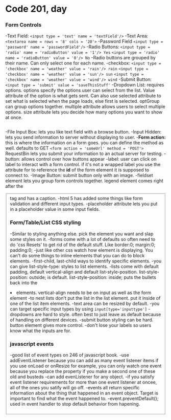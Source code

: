 # Code 201, day


### Form Controls
-Text Field:
`<input type = 'text' name = 'textField'/>`
-Text Area:
`<textarea name = rows = '8' cols = '20'>`
-Password Field
`<input type = 'password' name = 'passwordField'/>`
-Radio Buttons:
`<input type = 'radio' name = 'radioButton' value = '1'/> Yes`
`<input type = 'radio' name = 'radioButton' value = '0'/> No`
-Radio buttons are grouped by their name. Can only select one for each name.
-checkbox:
`<input type = 'checkbox' name = 'weather' value = 'rain'/> rain`
`<input type = 'checkbox' name = 'weather' value = 'sun'/> sun`
`<input type = 'checkbox' name = 'weather' value = 'wind'/> wind`
-Submit Button: `<input type = 'submit' value = 'saveThisStuff'`
-Dropdown List: requires options.  options specify the options user can select from the list.  Value attribute of the option is what gets sent.  Can also use selected attribute to set what is selected when the page loads, else first is selected.  optGroup can group options together.  multiple attribute allows users to select multiple options.  size attribute lets you decide how many options you want to show at once.
```
```
-File Input Box: lets you like text field with a browse button.
-Input Hidden: lets you send information to server without displaying to user.
-**Form action:** this is where the information on a form goes. you can define the method as well. defaults to GET
`<form action = 'someUrl' method = 'POST'>`
RequestBin lets you submit your information to an actual server for testing.
-button: allows control over how buttons appear
-label: user can click on label to interact with a form control.  if it's not a wrapped label you use the attribute for to reference the **id** of the form element it is supposed to connect to.
-Image Button: submit button only with an image.
-fieldset element lets you group form controls together.  legend element comes right after the <fieldset> tag and has a caption.
-html 5 has added some things like form validation and different input types.
-placeholder attribute lets you put in a placeholder value in some input fields.

### Form/Table/List CSS styling
-Similar to styling anything else. pick the element you want and slap some styles on it.
-forms come with a lot of defaults so often need to do 'css Resets' to get rid of the default stuff.  Like border:0; margin:0; padding:0;
-just like other css watch how element is displaying.  You can't do some things to inline elements that you can do to block elements.
-first-child, last-child ways to identify specific elements.
-you can give list-style-type:  styles to list elements.
-lists come with default padding, default vertical-align and default list-style-position.  list-style-position: outside; is default.  list-style-position: inside; puts the bullets back into the <li> elements. vertical-align needs to be on input as well as the form element
-to nest lists don't put the list in the list element. put it inside of one of the list item elements.
-text area can be resized by default.
-you can target specific input types by using `input[type='inputtype']`
-dropdowns are hard to style. often best to just leave as default because of handling on different devices.
-submit button styling can be hard. button element gives more control.
-don't lose your labels so users know what the inputs are for.

### javascript events
-good list of event types on 246 of javascript book.
-use addEventListener because you can add as many event listener items if you use onLoad or onResize for example, you can only watch one event because you replace the property if you make a second one of these old and busteds
-can add evenListener for any object.
-if you satisfy event listener requirements for more than one event listener at oncee, all of the ones you satify will go off.
-events all return specific information about the thing that happened in an event object.  Target is important to find what the event happened to.
-event.preventDefault(); used in event handler to stop default behavior from hapening.
